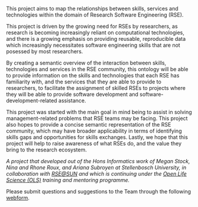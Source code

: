
This project aims to map the relationships between skills, services and technologies within the domain of Research Software Engineering (RSE). 

This project is driven by the growing need for RSEs by researchers, as research is becoming increasingly reliant on computational technologies, and there is a growing emphasis on providing reusable, reproducible data which increasingly necessitates software engineering skills that are not posessed by most researchers. 

By creating a semantic overview of the interaction between skills, technologies and services in the RSE community, this ontology will be able to provide information on the skills and technologies that each RSE has familiarity with, and the services that they are able to provide to researchers, to facilitate the assignment of skilled RSEs to projects where they will be able to provide software development and software-development-related assistance.

This project was started with the main goal in mind being to assist in solving management-related problems that RSE teams may be facing. This project also hopes to provide a concise semantic representation of the RSE community, which may have broader applicability in terms of identifying skills gaps and opportunities for skills exchanges. Lastly, we hope that this project will help to raise awareness of what RSEs do, and the value they bring to the research ecosystem.


_A project that developed out of the Hons Informatics work of Megan Stock, Nina and Rhone Roux, and Ariana Subroyen at Stellenbosch University, in collaboration with [RSE@SUN](https://rse.sun.ac.za/) and which is continuing under the [Open Life Science (OLS)](https://openlifesci.org/ols-6) training and mentoring programme._

Please submit questions and suggestions to the Team through the following [webform](https://forms.office.com/r/qvKb6bfwaW).
